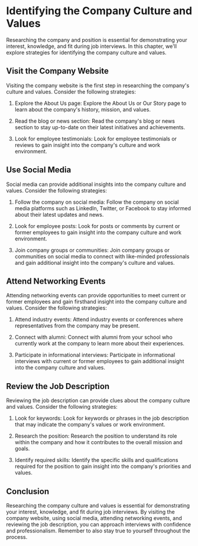 Identifying the Company Culture and Values
===========================================================================================

Researching the company and position is essential for demonstrating your interest, knowledge, and fit during job interviews. In this chapter, we'll explore strategies for identifying the company culture and values.

Visit the Company Website
-------------------------

Visiting the company website is the first step in researching the company's culture and values. Consider the following strategies:

1. Explore the About Us page: Explore the About Us or Our Story page to learn about the company's history, mission, and values.

2. Read the blog or news section: Read the company's blog or news section to stay up-to-date on their latest initiatives and achievements.

3. Look for employee testimonials: Look for employee testimonials or reviews to gain insight into the company's culture and work environment.

Use Social Media
----------------

Social media can provide additional insights into the company culture and values. Consider the following strategies:

1. Follow the company on social media: Follow the company on social media platforms such as LinkedIn, Twitter, or Facebook to stay informed about their latest updates and news.

2. Look for employee posts: Look for posts or comments by current or former employees to gain insight into the company culture and work environment.

3. Join company groups or communities: Join company groups or communities on social media to connect with like-minded professionals and gain additional insight into the company's culture and values.

Attend Networking Events
------------------------

Attending networking events can provide opportunities to meet current or former employees and gain firsthand insight into the company culture and values. Consider the following strategies:

1. Attend industry events: Attend industry events or conferences where representatives from the company may be present.

2. Connect with alumni: Connect with alumni from your school who currently work at the company to learn more about their experiences.

3. Participate in informational interviews: Participate in informational interviews with current or former employees to gain additional insight into the company culture and values.

Review the Job Description
--------------------------

Reviewing the job description can provide clues about the company culture and values. Consider the following strategies:

1. Look for keywords: Look for keywords or phrases in the job description that may indicate the company's values or work environment.

2. Research the position: Research the position to understand its role within the company and how it contributes to the overall mission and goals.

3. Identify required skills: Identify the specific skills and qualifications required for the position to gain insight into the company's priorities and values.

Conclusion
----------

Researching the company culture and values is essential for demonstrating your interest, knowledge, and fit during job interviews. By visiting the company website, using social media, attending networking events, and reviewing the job description, you can approach interviews with confidence and professionalism. Remember to also stay true to yourself throughout the process.

